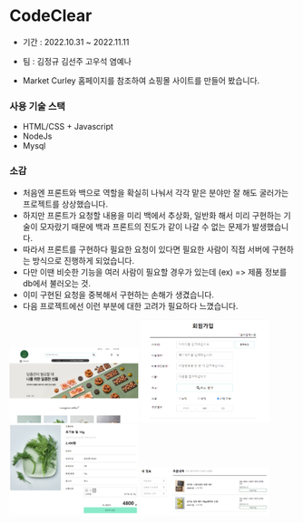 # CodeClear

- 기간 : 2022.10.31 ~ 2022.11.11
- 팀 : 김정규 김선주 고우석 염예나

- Market Curley 홈페이지를 참조하여 쇼핑몰 사이트를 만들어 봤습니다.

### 사용 기술 스택
  - HTML/CSS + Javascript
  - NodeJs
  - Mysql

### 소감
  
  - 처음엔 프론트와 백으로 역할을 확실히 나눠서 각각 맡은 분야만 잘 해도 굴러가는 프로젝트를 상상했습니다.
  - 하지만 프론트가 요청할 내용을 미리 백에서 추상화, 일반화 해서 미리 구현하는 기술이 모자랐기 때문에 백과 프론트의 진도가 같이 나갈 수 없는 문제가 발생했습니다.
  - 따라서 프론트를 구현하다 필요한 요청이 있다면 필요한 사람이 직접 서버에 구현하는 방식으로 진행하게 되었습니다.
  - 다만 이땐 비슷한 기능을 여러 사람이 필요할 경우가 있는데 (ex) => 제품 정보를 db에서 불러오는 것. 
  - 이미 구현된 요청을 중복해서 구현하는 손해가 생겼습니다.
  - 다음 프로젝트에선 이런 부분에 대한 고려가 필요하다 느꼈습니다.
 

<img src="./public/imges/CodeClear1.png" alt="Img" width="45%"></img>
<img src="./public/imges/CodeClear2.png" alt="Img" width="45%"></img><br />
<img src="./public/imges/CodeClear3.png" alt="Img" width="45%"></img>
<img src="./public/imges/CodeClear4.png" alt="Img" width="45%"></img><br />

